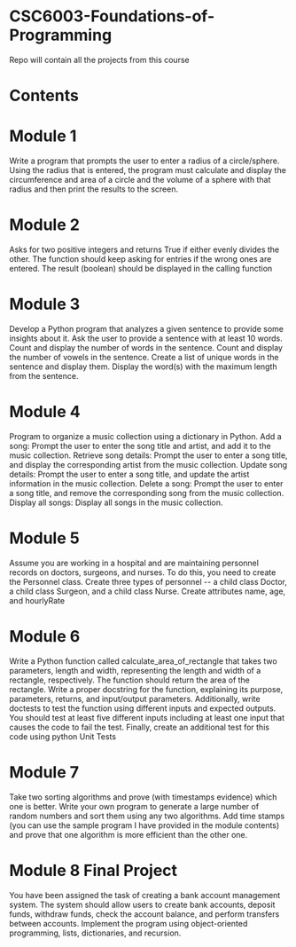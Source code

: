# CSC6003-Foundations-of-Programming
Repo will contain all the projects from this course

# Contents

# Module 1
Write a program that prompts the user to enter a radius of a circle/sphere. Using the radius that is entered, the program must calculate and display the circumference and area of a circle and the volume of a sphere with that radius and then print the results to the screen.

# Module 2
Asks for two positive integers and returns True if either evenly divides the other. The function should keep asking for entries if the wrong ones are entered. The result (boolean) should be displayed in the calling function

# Module 3
Develop a Python program that analyzes a given sentence to provide some insights about it.
Ask the user to provide a sentence with at least 10 words.
Count and display the number of words in the sentence.
Count and display the number of vowels in the sentence.
Create a list of unique words in the sentence and display them.
Display the word(s) with the maximum length from the sentence.

# Module 4
Program to organize a music collection using a dictionary in Python.
Add a song: Prompt the user to enter the song title and artist, and add it to the music collection.
Retrieve song details: Prompt the user to enter a song title, and display the corresponding artist from the music collection.
Update song details: Prompt the user to enter a song title, and update the artist information in the music collection.
Delete a song: Prompt the user to enter a song title, and remove the corresponding song from the music collection.
Display all songs: Display all songs in the music collection.

# Module 5
Assume you are working in a hospital and are maintaining personnel records on doctors, surgeons, and nurses.
To do this, you need to create the Personnel class. Create three types of personnel -- a child class Doctor,  a child class Surgeon, and a child class Nurse. Create attributes name, age, and hourlyRate

# Module 6
Write a Python function called calculate_area_of_rectangle that takes two parameters, length and width, representing the length and width of a rectangle, respectively. The function should return the area of the rectangle.
Write a proper docstring for the function, explaining its purpose, parameters, returns, and input/output parameters.
Additionally, write doctests to test the function using different inputs and expected outputs. You should test at least five different inputs including at least one input that causes the code to fail the test. 
Finally, create an additional test for this code using python Unit Tests

# Module 7
Take two sorting algorithms and prove (with timestamps evidence) which one is better.
Write your own program to generate a large number of random numbers and sort them using any two algorithms. Add time stamps (you can use the sample program I have provided in the module contents) and prove that one algorithm is more efficient than the other one.

# Module 8 Final Project
You have been assigned the task of creating a bank account management system. The system should allow users to create bank accounts, deposit funds, withdraw funds, check the account balance, and perform transfers between accounts. Implement the program using object-oriented programming, lists, dictionaries, and recursion.
